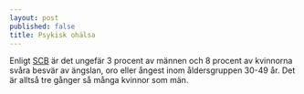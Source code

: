```yaml
---
layout: post
published: false
title: Psykisk ohälsa
---
```


Enligt [SCB](http://www.scb.se/Statistik/_Publikationer/LE0101_2012I13_BR_00_LE127BR1501.pdf) är det ungefär 3 procent av männen och 8 procent av kvinnorna svåra besvär av ängslan, oro eller ångest inom åldersgruppen 30-49 år. Det är alltså tre gånger så många kvinnor som män.
